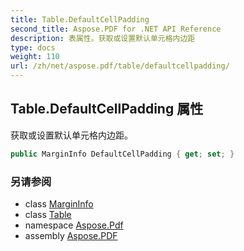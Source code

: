 ```yaml
---
title: Table.DefaultCellPadding
second_title: Aspose.PDF for .NET API Reference
description: 表属性。获取或设置默认单元格内边距
type: docs
weight: 110
url: /zh/net/aspose.pdf/table/defaultcellpadding/
---
```

## Table.DefaultCellPadding 属性

获取或设置默认单元格内边距。

```csharp
public MarginInfo DefaultCellPadding { get; set; }
```

### 另请参阅

* class [MarginInfo](../../margininfo/)
* class [Table](../)
* namespace [Aspose.Pdf](../../../aspose.pdf/)
* assembly [Aspose.PDF](../../../)